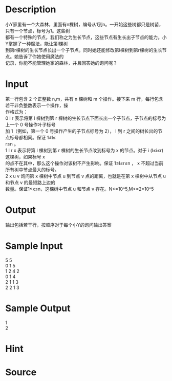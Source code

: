 
# Description

<div class="content"><div>小Y家里有一个大森林，里面有n棵树，编号从1到n。一开始这些树都只是树苗，只有一个节点，标号为1。这些树</div>
<div>都有一个特殊的节点，我们称之为生长节点，这些节点有生长出子节点的能力。小Y掌握了一种魔法，能让第l棵树</div>
<div>到第r棵树的生长节点长出一个子节点。同时她还能修改第l棵树到第r棵树的生长节点。她告诉了你她使用魔法的</div>
<div>记录，你能不能管理她家的森林，并且回答她的询问呢？</div>
<p></p></div>

# Input

<div class="content"><div>
<div>第一行包含 2 个正整数 n,m，共有 n 棵树和 m 个操作。接下来 m 行，每行包含若干非负整数表示一个操作，操</div>
<div>作格式为：</div>
<div>0 l r 表示将第 l 棵树到第 r 棵树的生长节点下面长出一个子节点，子节点的标号为上一个 0 号操作叶子标号</div>
<div>加 1（例如，第一个 0 号操作产生的子节点标号为 2）， l 到 r 之间的树长出的节点标号都相同。保证 1≤l≤</div>
<div>r≤n 。</div>
<div>1 l r x 表示将第 l 棵树到第 r 棵树的生长节点改到标号为 x 的节点。对于 i (l≤i≤r)这棵树，如果标号 x</div>
<div>的点不在其中，那么这个操作对该树不产生影响。保证 1≤l≤r≤n ， x 不超过当前所有树中节点最大的标号。</div>
<div>2 x u v 询问第 x 棵树中节点 u 到节点 v 点的距离，也就是在第 x 棵树中从节点 u 和节点 v 的最短路上边的</div>
<div>数量。保证1≤x≤n，这棵树中节点 u 和节点 v 存在。N&lt;=10^5,M&lt;=2*10^5</div>
</div></div>

# Output

<div class="content"><p>输出包括若干行，按顺序对于每个小Y的询问输出答案</p>
<p></p></div>

# Sample Input

<div class="content"><span class="sampledata">5 5<br/>
0 1 5<br/>
1 2 4 2<br/>
0 1 4<br/>
2 1 1 3<br/>
2 2 1 3<br/>
</span></div>

# Sample Output

<div class="content"><span class="sampledata">1<br/>
2<br/>
</span></div>

# Hint

<div class="content"><p></p></div>

# Source

<div class="content"><p><a href="problemset.php?search="></a></p></div>

